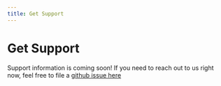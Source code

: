 ```yaml
---
title: Get Support
---
```


# Get Support
Support information is coming soon! If you need to reach out to us right now, feel free to file a [github issue here](https://github.com/department-of-veterans-affairs/ves-event-bus-apps)